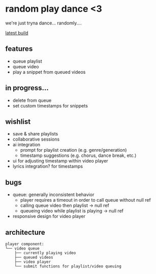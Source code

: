 # random play dance <3
we're just tryna dance... randomly....

[latest build](https://random-play-dance-ela-ine-es-projects-53d012bd.vercel.app/?_vercel_share=lUA37rncfaH8NRxC1pXAyQDrMDsF2tJH)

## features
- queue playlist
- queue video
- play a snippet from queued videos

## in progress...
- delete from queue
- set custom timestamps for snippets

## wishlist
- save & share playlists
- collaborative sessions
- ai integration
    - prompt for playlist creation (e.g. genre/generation)
    - timestamp suggestions (e.g. chorus, dance break, etc.)
- ui for adjusting timestamp within video player
- lyrics integration? for timestamps

## bugs
- queue: generally inconsistent behavior
    - player requires a timeout in order to call queue without null ref
    - calling queue video then playlist -> null ref
    - queueing video while playlist is playing -> null ref
- responsive design for video player

## architecture
```│
player component:
└── video queue
    ├── currently playing video
    ├── queued videos
    ├── video player
    └── submit functions for playlist/video queuing
```